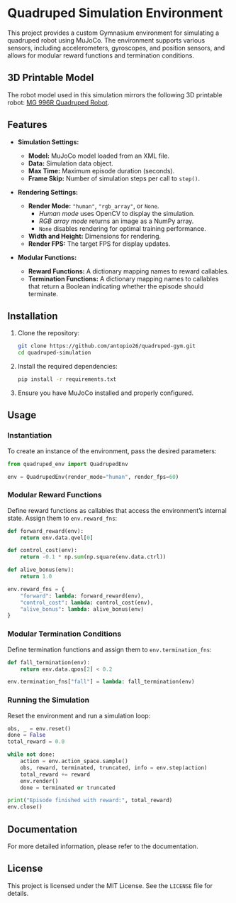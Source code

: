 # Quadruped Simulation Environment

This project provides a custom Gymnasium environment for simulating a quadruped robot using MuJoCo. The environment supports various sensors, including accelerometers, gyroscopes, and position sensors, and allows for modular reward functions and termination conditions.

## 3D Printable Model

The robot model used in this simulation mirrors the following 3D printable robot: [MG 996R Quadruped Robot](https://makerworld.com/en/models/904181-mg-996r-quadruped-robot).

## Features

- **Simulation Settings:**
  - **Model:** MuJoCo model loaded from an XML file.
  - **Data:** Simulation data object.
  - **Max Time:** Maximum episode duration (seconds).
  - **Frame Skip:** Number of simulation steps per call to `step()`.

- **Rendering Settings:**
  - **Render Mode:** `"human"`, `"rgb_array"`, or `None`.
    - *Human mode* uses OpenCV to display the simulation.
    - *RGB array mode* returns an image as a NumPy array.
    - `None` disables rendering for optimal training performance.
  - **Width and Height:** Dimensions for rendering.
  - **Render FPS:** The target FPS for display updates.

- **Modular Functions:**
  - **Reward Functions:** A dictionary mapping names to reward callables.
  - **Termination Functions:** A dictionary mapping names to callables that return a Boolean indicating whether the episode should terminate.

## Installation

1. Clone the repository:
   ```sh
   git clone https://github.com/antopio26/quadruped-gym.git
   cd quadruped-simulation
   ```

2. Install the required dependencies:
   ```sh
   pip install -r requirements.txt
   ```

3. Ensure you have MuJoCo installed and properly configured.

## Usage

### Instantiation

To create an instance of the environment, pass the desired parameters:

```python
from quadruped_env import QuadrupedEnv

env = QuadrupedEnv(render_mode="human", render_fps=60)
```

### Modular Reward Functions

Define reward functions as callables that access the environment’s internal state. Assign them to `env.reward_fns`:

```python
def forward_reward(env):
    return env.data.qvel[0]

def control_cost(env):
    return -0.1 * np.sum(np.square(env.data.ctrl))

def alive_bonus(env):
    return 1.0

env.reward_fns = {
    "forward": lambda: forward_reward(env),
    "control_cost": lambda: control_cost(env),
    "alive_bonus": lambda: alive_bonus(env)
}
```

### Modular Termination Conditions

Define termination functions and assign them to `env.termination_fns`:

```python
def fall_termination(env):
    return env.data.qpos[2] < 0.2

env.termination_fns["fall"] = lambda: fall_termination(env)
```

### Running the Simulation

Reset the environment and run a simulation loop:

```python
obs, _ = env.reset()
done = False
total_reward = 0.0

while not done:
    action = env.action_space.sample()
    obs, reward, terminated, truncated, info = env.step(action)
    total_reward += reward
    env.render()
    done = terminated or truncated

print("Episode finished with reward:", total_reward)
env.close()
```

## Documentation
For more detailed information, please refer to the documentation.

## License

This project is licensed under the MIT License. See the `LICENSE` file for details.
